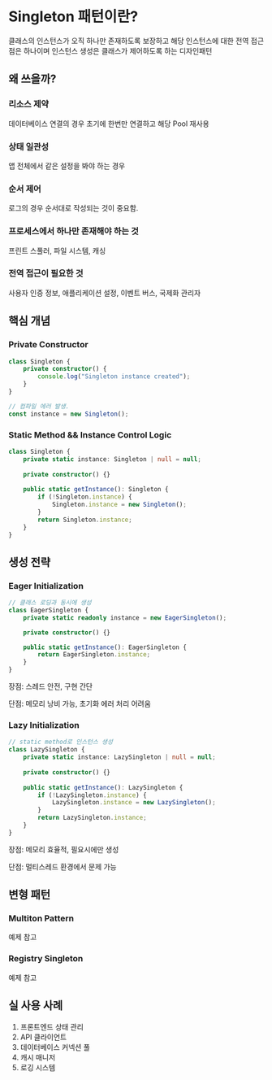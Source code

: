 # Singleton 패턴이란?
클래스의 인스턴스가 오직 하나만 존재하도록 보장하고 해당 인스턴스에 대한 전역 접근점은 하나이며 인스턴스 생성은 클래스가 제어하도록 하는 디자인패턴

## 왜 쓰을까?

### 리소스 제약
데이터베이스 연결의 경우 초기에 한번만 연결하고 해당 Pool 재사용

### 상태 일관성
앱 전체에서 같은 설정을 봐야 하는 경우

### 순서 제어
로그의 경우 순서대로 작성되는 것이 중요함.

### 프로세스에서 하나만 존재해야 하는 것
프린트 스풀러, 파일 시스템, 캐싱

### 전역 접근이 필요한 것
사용자 인증 정보, 애플리케이션 설정, 이벤트 버스, 국제화 관리자

## 핵심 개념

### Private Constructor
```typescript
class Singleton {
    private constructor() {
        console.log("Singleton instance created");
    }
}

// 컴파일 에러 발생.
const instance = new Singleton();
```

### Static Method && Instance Control Logic
```typescript
class Singleton {
    private static instance: Singleton | null = null;
    
    private constructor() {}
    
    public static getInstance(): Singleton {
        if (!Singleton.instance) {
            Singleton.instance = new Singleton();
        }
        return Singleton.instance;
    }
}
```

## 생성 전략

### Eager Initialization
```typescript
// 클래스 로딩과 동시에 생성
class EagerSingleton {
    private static readonly instance = new EagerSingleton();

    private constructor() {}

    public static getInstance(): EagerSingleton {
        return EagerSingleton.instance;
    }
}
```

장점: 스레드 안전, 구현 간단

단점: 메모리 낭비 가능, 초기화 에러 처리 어려움

### Lazy Initialization
```typescript
// static method로 인스턴스 생성
class LazySingleton {
    private static instance: LazySingleton | null = null;
    
    private constructor() {}
    
    public static getInstance(): LazySingleton {
        if (!LazySingleton.instance) {
            LazySingleton.instance = new LazySingleton();
        }
        return LazySingleton.instance;
    }
}
```
장점: 메모리 효율적, 필요시에만 생성

단점: 멀티스레드 환경에서 문제 가능

## 변형 패턴

### Multiton Pattern
예제 참고

### Registry Singleton
예제 참고

## 실 사용 사례
1. 프론트엔드 상태 관리
2. API 클라이언트
3. 데이터베이스 커넥션 풀
4. 캐시 매니저
5. 로깅 시스템
